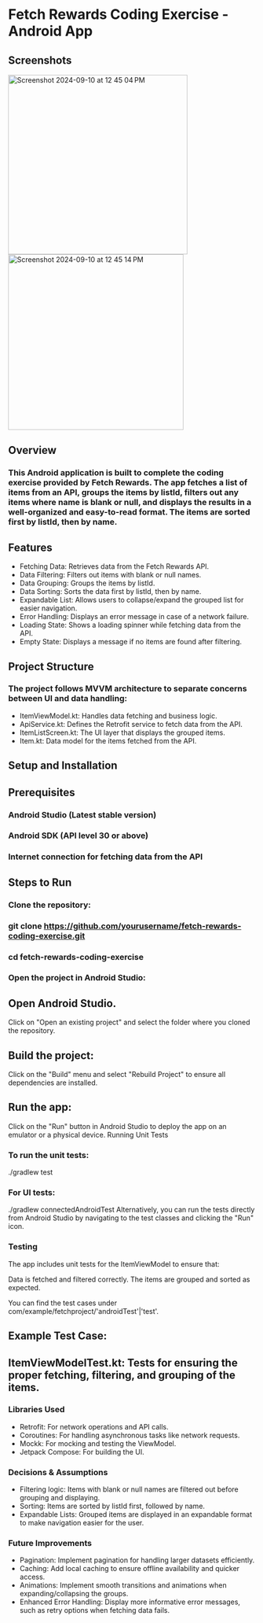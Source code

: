 # Fetch Rewards Coding Exercise - Android App

## Screenshots
<img width="365" alt="Screenshot 2024-09-10 at 12 45 04 PM" src="https://github.com/user-attachments/assets/7f1bfdf7-c665-48af-881c-634a6dd03ec3">
<img width="357" alt="Screenshot 2024-09-10 at 12 45 14 PM" src="https://github.com/user-attachments/assets/56d64912-91b2-49f1-a1b1-b734614f2e68">

## Overview
### This Android application is built to complete the coding exercise provided by Fetch Rewards. The app fetches a list of items from an API, groups the items by listId, filters out any items where name is blank or null, and displays the results in a well-organized and easy-to-read format. The items are sorted first by listId, then by name.

## Features
- Fetching Data: Retrieves data from the Fetch Rewards API.
- Data Filtering: Filters out items with blank or null names.
- Data Grouping: Groups the items by listId.
- Data Sorting: Sorts the data first by listId, then by name.
- Expandable List: Allows users to collapse/expand the grouped list for easier navigation.
- Error Handling: Displays an error message in case of a network failure.
- Loading State: Shows a loading spinner while fetching data from the API.
- Empty State: Displays a message if no items are found after filtering.

## Project Structure
### The project follows MVVM architecture to separate concerns between UI and data handling:
- ItemViewModel.kt: Handles data fetching and business logic.
- ApiService.kt: Defines the Retrofit service to fetch data from the API.
- ItemListScreen.kt: The UI layer that displays the grouped items.
- Item.kt: Data model for the items fetched from the API.

## Setup and Installation
## Prerequisites
### Android Studio (Latest stable version)
### Android SDK (API level 30 or above)
### Internet connection for fetching data from the API
## Steps to Run
### Clone the repository:

### git clone https://github.com/yourusername/fetch-rewards-coding-exercise.git
### cd fetch-rewards-coding-exercise
### Open the project in Android Studio:

## Open Android Studio.
Click on "Open an existing project" and select the folder where you cloned the repository.

## Build the project:

Click on the "Build" menu and select "Rebuild Project" to ensure all dependencies are installed.

## Run the app:

Click on the "Run" button in Android Studio to deploy the app on an emulator or a physical device.
Running Unit Tests

### To run the unit tests:
./gradlew test

### For UI tests:
./gradlew connectedAndroidTest
Alternatively, you can run the tests directly from Android Studio by navigating to the test classes and clicking the "Run" icon.

### Testing
The app includes unit tests for the ItemViewModel to ensure that:

Data is fetched and filtered correctly.
The items are grouped and sorted as expected.

You can find the test cases under com/example/fetchproject/'androidTest'|'test'.

## Example Test Case:
## ItemViewModelTest.kt: Tests for ensuring the proper fetching, filtering, and grouping of the items.
### Libraries Used
- Retrofit: For network operations and API calls.
- Coroutines: For handling asynchronous tasks like network requests.
- Mockk: For mocking and testing the ViewModel.
- Jetpack Compose: For building the UI.
### Decisions & Assumptions
- Filtering logic: Items with blank or null names are filtered out before grouping and displaying.
- Sorting: Items are sorted by listId first, followed by name.
- Expandable Lists: Grouped items are displayed in an expandable format to make navigation easier for the user.
### Future Improvements
- Pagination: Implement pagination for handling larger datasets efficiently.
- Caching: Add local caching to ensure offline availability and quicker access.
- Animations: Implement smooth transitions and animations when expanding/collapsing the groups.
- Enhanced Error Handling: Display more informative error messages, such as retry options when fetching data fails.
